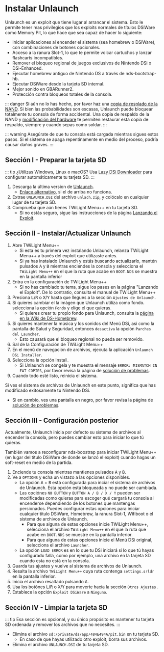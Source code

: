 # Instalar Unlaunch

Unlaunch es un exploit que tiene lugar al arrancar el sistema. Esto le permite tener mas privilegios que los exploits normales de títulos DSiWare como Memory Pit, lo que hace que sea capaz de hacer lo siguiente:

- Iniciar aplicaciones al encender el sistema (sea homebrew o DSiWare), con combinaciones de botones opcionales.
- Acceso a la ranura Slot-1, lo que te permite volcar cartuchos y lanzar flashcarts incompatibles.
- Remover el bloqueo regional de juegos exclusivos de Nintendo DSi o DSi-Enhanced.
- Ejecutar homebrew antiguo de Nintendo DS a través de nds-bootstrap-hb.
- Ejecutar DSiWare desde la tarjeta SD internal.
- Mejor sonido en GBARunner2.
- Protección contra bloqueos totales de la consola.

::: danger
Si aún no lo has hecho, por favor haz una [copia de resplado de la NAND](dumping-nand). Si bien las probabilidades son escasas, Unlaunch puede bloquear totalmente tu consola de forma accidental. Una copia de respaldo de la NAND y [modificación del hardware](https://web.archive.org/web/20151102221503/https://gbatemp.net/threads/dsi-downgrading-the-complete-guide.393682/) te permiten restaurar esta copia de respaldo, siempre y cuando sepas como soldar.
:::

::: warning
Asegúrate de que tu consola está cargada mientras sigues estos pasos. Si el sistema se apaga repentinamente en medio del proceso, podría causar daños graves.
:::

## Sección I - Preparar la tarjeta SD

::: tip
¿Utilizas Windows, Linux o macOS? Usa [Lazy DSi Downloader](lazy-dsi-downloader) para configurar automáticamente tu tarjeta SD.
:::

1. Descarga la última version de [Unlaunch](https://problemkaputt.de/unlaunch.zip).
   - [Enlace alternativo](https://web.archive.org/web/20201112031436/https://problemkaputt.de/unlaunch.zip), si el de arriba no funciona.
1. Extrae `UNLAUNCH.DSI` del archivo `unlach.zip`, y colócalo en cualquier lugar de tu tarjeta SD.
1. Comprueba que aún tienes TWiLight Menu++ en tu tarjeta SD.
   - Si no estás seguro, sigue las instrucciones de la página [Lanzando el Exploit](launching-the-exploit.html#twilight-menu).

## Sección II - Instalar/Actualizar Unlaunch

1. Abre TWiLight Menu++
   - Si esta es tu primera vez instalando Unlaunch, relanza TWiLight Menu++ a través del exploit que utilizaste antes.
   - Si ya has instalado Unlaunch y estás buscando actualizarlo, mantén pulsados <kbd class="face">A</kbd> y <kbd class="face">B</kbd> mientras enciendes la consola y selecciona el `TWiLight Menu++` en el que la ruta que acabe en `BOOT.NDS` se muestra en la pantalla inferior
1. Entra en la configuración de TWiLight Menu++
   - Si no has cambiado tu tema, sigue los pases en la página "Lanzando el Exploit". De lo contratio, consulta el manual de TWiLight Menu++
1. Presiona <kbd class="l">L</kbd>/<kbd class="r">R</kbd> o <kbd class="face">X</kbd>/<kbd class="face">Y</kbd> hasta que llegues a la sección `Ajustes de Unlaunch`.
1. Si quieres cambiar el la imágen que Unlaunch utiliza como fondo. selecciona la opción `Fondo` y elige el que quieras.
   - Si quieres crear tu propio fondo para Unlaunch, consulta la [página en la Wiki de DS-Homebrew](https://wiki.ds-homebrew.com/twilightmenu/custom-unlaunch-backgrounds).
1. Si quieres mantener la música y los sonidos del Menú DSi, así como la pantalla de Salud y Seguridad, entonces `desactiva` la opción `Parches del Launcher`.
   - Esto causará que el bloqueo regional no pueda ser removido.
1. Sal de la Configuración de TWiLight Menu++
1. En el menú de navegación de archivos, ejecuta la aplicación `Unlaunch DSi Installer`.
1. Selecciona la opción Install.
   - Si Unlaunch se congela y te muestra el mensaje `ERROR: MISMATCH IN FAT COPIES`, por favor revisa la página de [solución de problemas](troubleshooting).
1. Cuando todo esté listo, reinicia el sistema.

Si ves el sistema de archivos de Unlaunch en este punto, significa que has modificado exitosamente tu Nintendo DSi.
- Si en cambio, ves una pantalla en negro, por favor revisa la página de [solución de problemas](troubleshooting).

## Sección III - Configuración posterior

Actualmente, Unlaunch inicia por defecto su sistema de archivos al encender la consola, pero puedes cambiar esto para iniciar lo que tú quieras.

También vamos a reconfigurar nds-boostrap para iniciar TWiLight Menu++ (en lugar del título DSiWare de donde se lanzó el exploit) cuando hagas un soft-reset en medio de la partida.

1. Enciende tu consola mientras mantienes pulsados <kbd class="face">A</kbd> y <kbd class="face">B</kbd>.
1. Ve a `OPTIONS` y echa un vistazo a las opciones disponibles.
   - La opción <kbd class="face">A</kbd> + <kbd class="face">B</kbd> está configurada para inciar el sistema de archivos de Unlaunch. Esta opción está bloqueada y no puede ser cambiada.
   - Las opciónes `NO BUTTON` y `BUTTON A / B / X / Y` pueden ser modificadas como quieras para escoger qué cargará tu consola al encenderse dependiendo de los botones que mantengas persionados. Puedes configurar estas opciones para iniciar cualquier título DSiWare, Homebrew, la ranura Slot-1, Wifiboot o el sistema de archivos de Unlaunch.
      - Para que alguna de estas opciones inicie TWiLight Menu++, selecciona el archivo `TWiLight Menu++` en el que la ruta que acabe en `BOOT.NDS` se muestre en la pantalla inferior.
      - Para que alguna de estas opciones inicie el Menú DSi original, selecciona el archivo `Launcher`.
   - La opción `LOAD ERROR` es en lo que tu DSi iniciará si lo que tú hayas configurado falla, como por ejemplo, una archivo en la tarjeta SD cuando esta no está en la consola.
1. Guarda tus ajustes y vuelve al sistema de archivos de Unlaunch.
1. Resalta la archivo `TWiLight Menu++` cuya ruta contenga `settings.srldr` en la pantalla inferior.
1. Inicia el archivo resaltado pulsando <kbd class="face">A</kbd>.
1. Usa los botónes <kbd class="l">L</kbd>/<kbd class="r">R</kbd> o <kbd class="face">X</kbd>/<kbd class="face">Y</kbd> para moverte hacia la sección `Otros Ajustes` .
1. Establece la opción `Exploit DSiWare` a `Ninguno`.

## Sección IV - Limpiar la tarjeta SD

::: tip
Esa sección es opcional, y su único propósito es mantener tu tarjeta SD ordenada y remover los archivos que no necesites.
:::

- Elimina el archivo `sd:/private/ds/app/484E494A/pit.bin` en tu tarjeta SD.
   - En caso de que hayas utilizado otro exploit, borra sus archivos.
- Elimina el archivo `UNLAUNCH.DSI` de tu tarjeta SD.
